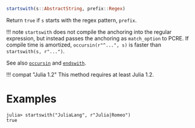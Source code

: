 ```julia
startswith(s::AbstractString, prefix::Regex)
```

Return `true` if `s` starts with the regex pattern, `prefix`.

!!! note
    `startswith` does not compile the anchoring into the regular expression, but instead passes the anchoring as `match_option` to PCRE. If compile time is amortized, `occursin(r"^...", s)` is faster than `startswith(s, r"...")`.


See also [`occursin`](@ref) and [`endswith`](@ref).

!!! compat "Julia 1.2"
    This method requires at least Julia 1.2.


# Examples

```jldoctest
julia> startswith("JuliaLang", r"Julia|Romeo")
true
```
